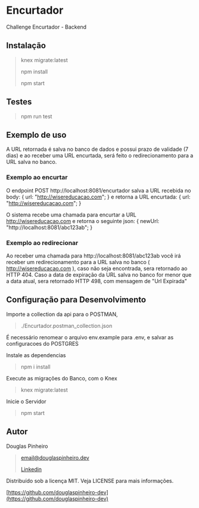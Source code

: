 # Encurtador
Challenge Encurtador - Backend

## Instalação

> knex migrate:latest
>
> npm install
>
> npm start

## Testes

> npm run test


## Exemplo de uso

A URL retornada é salva no banco de dados e possui prazo de validade (7 dias)
e ao receber uma URL encurtada, será feito o redirecionamento para a URL salva no banco.

### Exemplo ao encurtar


O endpoint POST http://localhost:8081/encurtador salva a URL recebida no body: { url: "http://wisereducacao.com"; }
e retorna a URL encurtada: { url: "http://wisereducacao.com"; }


O sistema recebe uma chamada para encurtar a URL http://wisereducacao.com e retorna
o seguinte json: { newUrl: "http://localhost:8081/abc123ab"; }


### Exemplo ao redirecionar

Ao receber uma chamada para http://localhost:8081/abc123ab você irá receber um
redirecionamento para a URL salva no banco ( http://wisereducacao.com ), caso não seja
encontrada, sera retornado ao HTTP 404. Caso a data de expiração da URL salva no banco for menor que a data atual, sera retornado HTTP 498, com mensagem de "Url Expirada"

## Configuração para Desenvolvimento
Importe a collection da api para o POSTMAN,
> ./Encurtador.postman_collection.json

É necessário renomear o arquivo env.example para .env, e salvar as configuracoes do POSTGRES

Instale as dependencias
> npm i install

Execute as migrações do Banco, com o Knex
> knex migrate:latest

Inicie o Servidor
> npm start

## Autor

Douglas Pinheiro
> [email@douglaspinheiro.dev](email@douglaspinheiro.dev)
>
> [Linkedin](https://www.linkedin.com/in/douglaspinheiro/)

Distribuído sob a licença MIT. Veja LICENSE para mais informações.

[https://github.com/douglaspinheiro-dev](https://github.com/douglaspinheiro-dev)